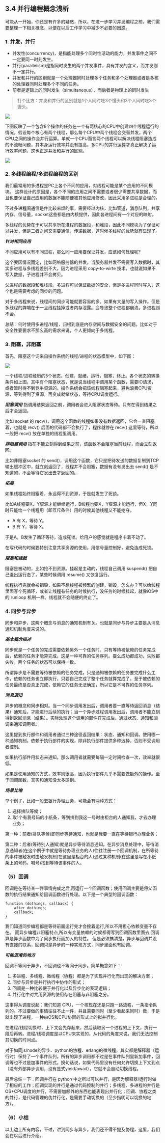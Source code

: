 ## 3.4 并行编程概念浅析

可能从一开始，你还是有许多的疑惑，所以，在进一步学习并发编程之前，我们需要整理一下相关概念，以便在以后工作学习中减少不必要的困惑。

### 1. 并发，并行

 - 并发性(concurrency)，是指能处理多个同时性活动的能力，并发事件之间不一定要同一时刻发生。
 - 并行(parallelism)是指同时发生的两个并发事件，具有并发的含义，而并发则不一定并行。
 - 并发和并行的区别就是一个处理器同时处理多个任务和多个处理器或者是多核的处理器同时处理多个不同的任务。
 - 前者是逻辑上的同时发生（simultaneous），而后者是物理上的同时发生

>打个比方：并发和并行的区别就是1个人同时吃3个馒头和3个人同时吃3个馒头。

![](/assets/并发与并行区别.jpg)

下图反映了一个包含8个操作的任务在一个有两核心的CPU中创建四个线程运行的情况。假设每个核心有两个线程，那么每个CPU中两个线程会交替并发，两个CPU之间的操作会并行运算。单就一个CPU而言两个线程可以解决线程阻塞造成的不流畅问题，其本身运行效率并没有提高，多CPU的并行运算才真正解决了运行效率问题，这也正是并发和并行的区别。

![](/assets/双核四线程运行.png)

### 2. 多线程编程/多进程编程的区别
我们最常用的多进程是PC上各个不同的应用，对线程可能是某个应用的不同模块。
这样设计的原因是，各个不同的应用之间不需要或者很少需要共享数据，而且也要保证自己应用的数据不能随便被其他应用修改，因此采用多进程是合理的。

不过多进程间通信是件比较麻烦的事，需要经过内核，比如管道，消息队列，共享内存，信号量，socket这些都是由内核提供，因此各进程间有一个对应的映射。

多线程的优势在于可以共享所在进程的数据段，和堆段，因此不同模块为了保证可以并发，但是二者之间又需要通信，传递数据，这时候多线程的优势就有显现了。

***针对相同应用***

不同应用可以有不同进程，那么同一应用要保证并发，应该如何处理呢?

这个要因情况而定，比如网络服务器的并发，当服务器并发不需要写入数据时，其实多进程与多线程差别不大，因为进程采用 copy-to-wirte 技术，也就说如果不写入数据，子进程并不会拷贝。

父进程的数据段和堆栈段。多进程可以保证数据的安全，但是多进程同时写入，这个也是需要考虑的同步的问题。

对于多线程来说，线程间的同步可能就要容易的多，如果有大量的写入操作。但是多线程的弊端在于一旦线程挂掉或者内存泄露。会导致整个进程都崩溃。多进程则不会。

总结：何时使用多进程/线程，归根到底是内存空间与数据安全的问题。比如对于安全性要要求不那么高的需求来说，个人更倾向于多线程。

### 3. 阻塞，非阻塞
首先，阻塞这个词来自操作系统的线程/进程的状态模型中，如下图：

![](/assets/操作系统进程.png)

一个线程/进程经历的5个状态，创建，就绪，运行，阻塞，终止。各个状态的转换条件如上图，其中有个阻塞状态，就是说当线程中调用某个函数，需要IO请求，或者暂时得不到竞争资源的，操作系统会把该线程阻塞起来，避免浪费CPU资源，等到得到了资源，再变成就绪状态，等待CPU调度运行。

***阻塞调用***
指调用结果返回之前，调用者会进入阻塞状态等待。只有在得到结果之后才会返回。

比如 socket 的 recv()，调用这个函数的线程如果没有数据返回，它会一直阻塞着，也就是 recv() 后面的代码都不会执行了，程序就停在 recv() 这里等待，所以一般把 recv() 放在单独的线程里调用。

***非阻塞调用***
指在不能立刻得到结果之前，该函数不会阻塞当前线程，而会立刻返回。

比如非阻塞socket 的 send()，调用这个函数，它只是把待发送的数据复制到TCP输出缓冲区中，就立刻返回了，线程并不会阻塞，数据有没有发出去 send() 是不知道的，不会等待它发出去才返回的。

***拓展***

如果线程始终阻塞着，永远得不到资源，于是就发生了死锁。

比如A线程要X，Y资源才能继续运行，B线程也要X，Y资源才能运行，但X，Y同时只能给一个线程用（即互斥条件）用的时候其他线程又不能抢夺。

 - A 有 X，等待 Y。
 - B 有 Y，等待 X。

于是A，B发生了循环等待，造成死锁。给用户的感觉就是程序卡着不动了。

在写代码的时候要特别注意共享资源的使用，用信号量控制好，避免造成死锁。

***阻塞和挂起***

阻塞是被动的，比如抢不到资源。挂起是主动的，线程自己调用 suspend() 把自己退出运行态了，某些时候调用 resume() 又恢复运行。

线程执行完就会被销毁，如果不想线程被频繁的创建，销毁，怎么办？可以给线程里面写个死循环，或者让线程有任务的时候执行，没任务的时候挂起，就像iOS中的 runloop 机制一样。线程就不会随便的终止了。

### 4. 同步与异步
同步和异步，这两个概念与消息的通知机制有关。也就是同步与异步主要是从消息通知机制角度来说的。

***基本概念描述***

同步就是一个任务的完成需要依赖另外一个任务时，只有等待被依赖的任务完成后，依赖的任务才能算完成，这是一种可靠的任务序列。要么成功都成功，失败都失败，两个任务的状态可以保持一致。

所谓异步是不需要等待被依赖的任务完成，只是通知被依赖的任务要完成什么工作，依赖的任务也立即执行，只要自己完成了整个任务就算完成了。至于被依赖的任务最终是否真正完成，依赖它的任务无法确定，所以它是不可靠的任务序列。

***消息通知***

异步的概念和同步相对。当一个同步调用发出后，调用者要一直等待返回消息（结果）通知后，才能进行后续的执行；当一个异步过程调用发出后，调用者不能立刻得到返回消息（结果）。实际处理这个调用的部件在完成后，通过状态、通知和回调来通知调用者。

这里提到执行部件和调用者通过三种途径返回结果：状态、通知和回调。使用哪一种通知机制，依赖于执行部件的实现，除非执行部件提供多种选择，否则不受调用者控制。

如果执行部件用状态来通知，那么调用者就需要每隔一定时间检查一次，效率就很低。

如果是使用通知的方式，效率则很高，因为执行部件几乎不需要做额外的操作。至于回调函数，其实和通知没太多区别。

***场景比喻***

举个例子，比如一般去银行办理业务，可能会有两种方式：

 1. 选择排队等候；
 2. 取1个有我号码的小纸条，等到排到我这一号时由柜台的人通知我，才去办理业务；

第一种：前者(排队等候)即同步等待通知，也就是我要一直在等待银行办理业务；

第二种：后者(等待别人通知)就是异步等待消息通知。在异步消息处理中，等待消息通知者(在这个例子中就是等待办理业务的人)往往注册一个回调机制，在所等待的事件被触发时由触发机制(在这里是柜台的人)通过某种机制(在这里是写在小纸条上的号码，喊号)找到等待该事件的人。

### （5）回调
回调是在等待某一件事情完成之后,再运行一个回调函数；使用回调主要是将父函数的执行结果通知给回调函数进行处理。以下是一个典型的回调函数：

```
function (dothings, callback) {
    after dothings;
    callback;
}
```

我们知道同步编程都是等待前面运行完才会接着运行,所以不用担心依赖变量不存在。
而异步编程非阻塞特点,所以有变量依赖的时候都得写到回调函数里面去,回调算是异步函数中为了同步执行而加入的特性。
但是必须搞清楚，异步与回调并没有直接的联系，回调只是异步的一种实现方式，同步里面也有回调。

***可能混淆的地方***

回调不等同于异步，不回调也不等同于同步。简单概念如下：

 1. 多进程、多线程、微线程（协程）都是为了实现并行化而出现的解决方案；
 2. 同步与异步是并行执行中协作的形式；
 3. 回调是一种比较便于并行化以及异步化的表现逻辑；
 4. 并行化中对共用资源的使用存在阻塞与非阻塞之分。

这事得从调度说起：我们知道 CPU，一个核现在还是只跑一路流程，一条指令队列的。不过要做的事情往往不止一件，并且需要同时（至少看起来同时）做，于是就出现了进程，一种由OS和CPU协同的形式上的拟并行化。

在进程/线程切换时，上下文会先存起来，然后读取另一个进程的上下文，执行一段后再转。进程/线程调度是以CPU来实现的，从代码的角度来说，我们无法控制其切换的时间点。

对于如同js/node的异步、python的协程、erlang的微线程，其实都是解释器（运行时）保持了一个事件队列，所有的异步调用都不过是在事件队列里新加事件，回调等也不过是加事件的形式。换句话说，如果代码里没有任何允许切换上下文到点（没有外部异步调用，没有显式yield/await），它就不会自动切换线程。

最后总结一下：回调并行在 python 中之所以可以并行，是因为解释器/运行时做了相应的工作；回调实现的并行是通过代码控制的并行；多线程、多进程的并行是OS+CPU调度的并行，不需要加额外的东西也能表现出并行化；回调、协程之类的并行，是代码管理的伪并行化，是需要手动切换的（至少指明可以切换的地方）。

### （6）小结
以上边上所有内容，不过，讲到同步与异步，我们还不得不提及协程，这里，我们会在以后进行介绍。